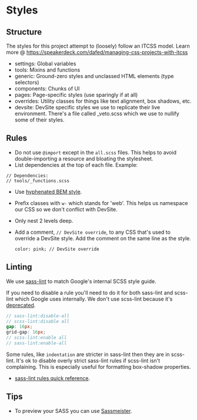 # Styles

## Structure

The styles for this project attempt to (loosely) follow an ITCSS model.
Learn more @ https://speakerdeck.com/dafed/managing-css-projects-with-itcss

- settings: Global variables
- tools: Mixins and functions
- generic: Ground-zero styles and unclassed HTML elements (type selectors)
- components: Chunks of UI
- pages: Page-specific styles (use sparingly if at all)
- overrides: Utility classes for things like text alignment, box shadows, etc.
- devsite: DevSite specific styles we use to replicate their live environment.
  There's a file called _veto.scss which we use to nullify some of their styles.

## Rules

- Do not use `@import` except in the `all.scss` files. This helps to avoid
  double-importing a resource and bloating the stylesheet.
- List dependencies at the top of each file. Example:
```
// Dependencies:
// tools/_functions.scss
```

- Use [hyphenated BEM style](https://csswizardry.com/2013/01/mindbemding-getting-your-head-round-bem-syntax/).
- Prefix classes with `w-` which stands for 'web'. This helps us namespace our
  CSS so we don't conflict with DevSite.
- Only nest 2 levels deep.
- Add a comment, `// DevSite override`, to any CSS that's used to override a
  DevSite style. Add the comment on the same line as the style.

  ```
  color: pink; // DevSite override
  ```

## Linting

We use [sass-lint](https://github.com/sasstools/sass-lint) to match Google's
internal SCSS style guide.

If you need to disable a rule you'll need to do it for both sass-lint and
scss-lint which Google uses internally. We don't use scss-lint because it's
[deprecated](https://github.com/brigade/scss-lint#notice-consider-other-tools-before-adopting-scss-lint).

```scss
// sass-lint:disable-all
// scss-lint:disable all
gap: 16px;
grid-gap: 16px;
// scss-lint:enable all
// sass-lint:enable-all
```

Some rules, like `indentation` are stricter in sass-lint then they are in
scss-lint. It's ok to disable overly strict sass-lint rules if scss-lint isn't
complaining. This is especially useful for formatting box-shadow properties.

- [sass-lint rules quick reference](https://github.com/sasstools/sass-lint/tree/master/docs/rules).

## Tips

- To preview your SASS you can use [Sassmeister](https://www.sassmeister.com/).